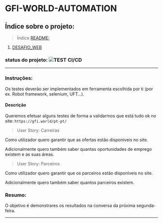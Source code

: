# GFI-WORLD-AUTOMATION

## Índice sobre o projeto:

> Índice [README:](https://github.com/uLucasFraga/gfi-world-automation/blob/master/README.md)

1. [DESAFIO_WEB](https://github.com/uLucasFraga/gfi-world-automation/blob/master/DESAFIO_WEB.md)

### status do projeto: ![TEST CI/CD](https://github.com/uLucasFraga/gfi-world-automation/workflows/TEST%20CI/CD/badge.svg?branch=master)

---

### Instruções:
Os testes deverão ser implementados em ferramenta escolhida por ti (por ex. Robot framework, selenium, UFT…).

#### Descrição
Queremos efetuar alguns testes de forma a validarmos que está tudo ok no site: `https://gfi.world/pt-pt/`

 
> User Story: Carreiras

Como utilizador quero garantir que as ofertas estão disponíveis no site.

Adicionalmente quero também saber quantas oportunidades de emprego existem e as suas áreas.

> User Story: Parceiros

Como utilizador quero garantir que os parceiros estão disponíveis no site.

Adicionalmente quero também saber quantos parceiros existem.


### Resumo: 
O objetivo é demonstrares os resultados na conversa da próxima segunda-feira.

---
